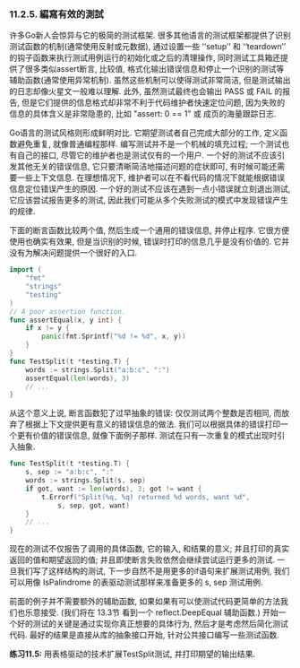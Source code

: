 ### 11.2.5. 編寫有效的測試


许多Go新人会惊异与它的极简的测试框架. 很多其他语言的测试框架都提供了识别测试函数的机制(通常使用反射或元数据), 通过设置一些 ‘‘setup’’ 和 ‘‘teardown’’ 的钩子函数来执行测试用例运行的初始化或之后的清理操作, 同时测试工具箱还提供了很多类似assert断言, 比较值, 格式化输出错误信息和停止一个识别的测试等辅助函数(通常使用异常机制). 虽然这些机制可以使得测试非常简洁, 但是测试输出的日志却像火星文一般难以理解. 此外, 虽然测试最终也会输出 PASS 或 FAIL 的报告, 但是它们提供的信息格式却非常不利于代码维护者快速定位问题, 因为失败的信息的具体含义是非常隐患的, 比如 "assert: 0 == 1" 或 成页的海量跟踪日志.

Go语言的测试风格则形成鲜明对比. 它期望测试者自己完成大部分的工作, 定义函数避免重复, 就像普通编程那样. 编写测试并不是一个机械的填充过程; 一个测试也有自己的接口, 尽管它的维护者也是测试仅有的一个用户. 一个好的测试不应该引发其他无关的错误信息, 它只要清晰简洁地描述问题的症状即可, 有时候可能还需要一些上下文信息. 在理想情况下, 维护者可以在不看代码的情况下就能根据错误信息定位错误产生的原因. 一个好的测试不应该在遇到一点小错误就立刻退出测试, 它应该尝试报告更多的测试, 因此我们可能从多个失败测试的模式中发现错误产生的规律.

下面的断言函数比较两个值, 然后生成一个通用的错误信息, 并停止程序. 它很方便使用也确实有效果, 但是当识别的时候, 错误时打印的信息几乎是没有价值的. 它并没有为解决问题提供一个很好的入口.

```Go
import (
	"fmt"
	"strings"
	"testing"
)
// A poor assertion function.
func assertEqual(x, y int) {
	if x != y {
		panic(fmt.Sprintf("%d != %d", x, y))
	}
}
func TestSplit(t *testing.T) {
	words := strings.Split("a:b:c", ":")
	assertEqual(len(words), 3)
	// ...
}
```

从这个意义上说, 断言函数犯了过早抽象的错误: 仅仅测试两个整数是否相同, 而放弃了根据上下文提供更有意义的错误信息的做法. 我们可以根据具体的错误打印一个更有价值的错误信息, 就像下面例子那样. 测试在只有一次重复的模式出现时引入抽象.

```Go
func TestSplit(t *testing.T) {
	s, sep := "a:b:c", ":"
	words := strings.Split(s, sep)
	if got, want := len(words), 3; got != want {
		t.Errorf("Split(%q, %q) returned %d words, want %d",
			s, sep, got, want)
	}
	// ...
}
```

现在的测试不仅报告了调用的具体函数, 它的输入, 和结果的意义; 并且打印的真实返回的值和期望返回的值; 并且即使断言失败依然会继续尝试运行更多的测试. 一旦我们写了这样结构的测试, 下一步自然不是用更多的if语句来扩展测试用例, 我们可以用像 IsPalindrome 的表驱动测试那样来准备更多的 s, sep 测试用例.

前面的例子并不需要额外的辅助函数, 如果如果有可以使测试代码更简单的方法我们也乐意接受. (我们将在 13.3节 看到一个 reflect.DeepEqual 辅助函数.) 开始一个好的测试的关键是通过实现你真正想要的具体行为, 然后才是考虑然后简化测试代码. 最好的结果是直接从库的抽象接口开始, 针对公共接口编写一些测试函数.

**练习11.5:** 用表格驱动的技术扩展TestSplit测试, 并打印期望的输出结果.


